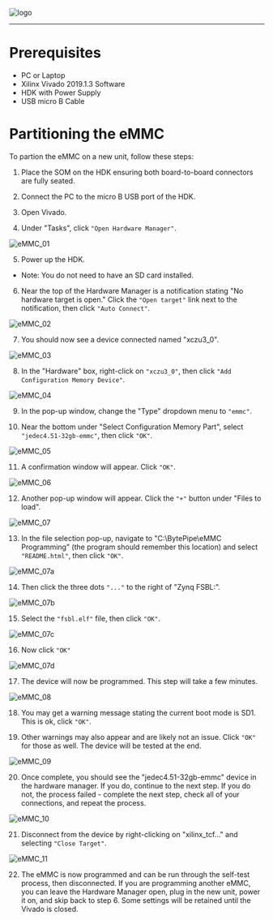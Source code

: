 ![logo](logo.jpg)

---

# Prerequisites

- PC or Laptop
- Xilinx Vivado 2019.1.3 Software
- HDK with Power Supply
- USB micro B Cable

# Partitioning the eMMC 

To partion the eMMC on a new unit, follow these steps:

1. Place the SOM on the HDK ensuring both board-to-board connectors are fully seated.

2. Connect the PC to the micro B USB port of the HDK.

3. Open Vivado.

4. Under "Tasks", click `"Open Hardware Manager"`.

![eMMC_01](eMMC_01.PNG)

5. Power up the HDK.
- Note: You do not need to have an SD card installed.

6. Near the top of the Hardware Manager is a notification stating "No hardware target is open."  Click the `"Open target"` link next to the notification, then click `"Auto Connect"`.

![eMMC_02](eMMC_02.PNG)

7. You should now see a device connected named "xczu3_0".

![eMMC_03](eMMC_03.PNG)

8. In the "Hardware" box, right-click on `"xczu3_0"`, then click `"Add Configuration Memory Device"`.

![eMMC_04](eMMC_04.PNG)

9. In the pop-up window, change the "Type" dropdown menu to `"emmc"`.

10. Near the bottom under "Select Configuration Memory Part", select `"jedec4.51-32gb-emmc"`, then click `"OK"`.

![eMMC_05](eMMC_05.PNG)

11. A confirmation window will appear.  Click `"OK"`.

![eMMC_06](eMMC_06.PNG)

12. Another pop-up window will appear.  Click the `"+"` button under "Files to load".

![eMMC_07](eMMC_07.PNG)

13. In the file selection pop-up, navigate to "C:\BytePipe\eMMC Programming" (the program should remember this location) and select `"README.html"`, then click `"OK"`.

![eMMC_07a](eMMC_07a.PNG)

14. Then click the three dots `"..."` to the right of "Zynq FSBL:".

![eMMC_07b](eMMC_07b.PNG)

15. Select the `"fsbl.elf"` file, then click `"OK"`.

![eMMC_07c](eMMC_07c.PNG)

16. Now click `"OK"` 

![eMMC_07d](eMMC_07d.PNG)

17. The device will now be programmed.  This step will take a few minutes.

![eMMC_08](eMMC_08.PNG)

18. You may get a warning message stating the current boot mode is SD1.  This is ok, click `"OK"`.

19. Other warnings may also appear and are likely not an issue.  Click `"OK"` for those as well.  The device will be tested at the end.

![eMMC_09](eMMC_09.PNG)

20. Once complete, you should see the "jedec4.51-32gb-emmc" device in the hardware manager.  If you do, continue to the next step.  If you do not, the process failed - complete the next step, check all of your connections, and repeat the process.

![eMMC_10](eMMC_10.PNG)

21. Disconnect from the device by right-clicking on "xilinx_tcf..." and selecting `"Close Target"`.

![eMMC_11](eMMC_11.PNG)

22.  The eMMC is now programmed and can be run through the self-test process, then disconnected.  If you are programming another eMMC, you can leave the Hardware Manager open, plug in the new unit, power it on, and skip back to step 6.  Some settings will be retained until the Vivado is closed.


